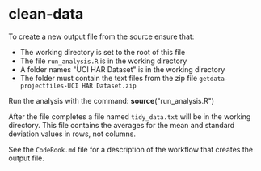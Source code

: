 clean-data
==========

To create a new output file from the source ensure that:
* The working directory is set to the root of this file
* The file `run_analysis.R` is in the working directory
* A folder names "UCI HAR Dataset" is in the working directory
* The folder must contain the text files from the zip file `getdata-projectfiles-UCI HAR Dataset.zip`

Run the analysis with the command: **source**("run_analysis.R")

After the file completes a file named `tidy_data.txt` will be in the working directory. This file contains the averages for the mean and standard deviation values in rows, not columns. 

See the `CodeBook.md` file for a description of the workflow that creates the output file. 




